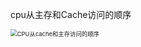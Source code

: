 cpu从主存和Cache访问的顺序



<img src="E:\Pycharm Projects\Program_100Days\Raspberry Pi\CPU从cache和主存访问的顺序.jpg" alt="CPU从cache和主存访问的顺序" style="zoom:67%;" />